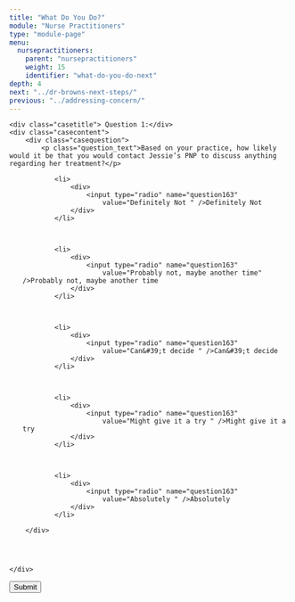 ```yaml
---
title: "What Do You Do?"
module: "Nurse Practitioners"
type: "module-page"
menu:
  nursepractitioners:
    parent: "nursepractitioners"
    weight: 15
    identifier: "what-do-you-do-next"
depth: 4
next: "../dr-browns-next-steps/"
previous: "../addressing-concern/"
---
```

<form method="post" action="."><div class="pageblock complete-feedback-quiz survey-quiz">










  




<div class="cases">
    
    <div class="casetitle"> Question 1:</div>
    <div class="casecontent">
        <div class="casequestion">
            <p class="question_text">Based on your practice, how likely would it be that you would contact Jessie’s PNP to discuss anything regarding her treatment?</p>
            
                
                    

<ol type="A">
    
        
            <li>
                <div>
                    <input type="radio" name="question163"
                        value="Definitely Not " />Definitely Not 
                </div>
            </li>
        
    
        
            <li>
                <div>
                    <input type="radio" name="question163"
                        value="Probably not, maybe another time" />Probably not, maybe another time
                </div>
            </li>
        
    
        
            <li>
                <div>
                    <input type="radio" name="question163"
                        value="Can&#39;t decide " />Can&#39;t decide 
                </div>
            </li>
        
    
        
            <li>
                <div>
                    <input type="radio" name="question163"
                        value="Might give it a try " />Might give it a try 
                </div>
            </li>
        
    
        
            <li>
                <div>
                    <input type="radio" name="question163"
                        value="Absolutely " />Absolutely 
                </div>
            </li>
        
    
</ol>

                

                

                
            
        </div>

        
            
        
    </div>
</div>




</div><div class="submit-container"><input class="btn btn-info btn-submit-section" type="submit" value="Submit" /></div></form>